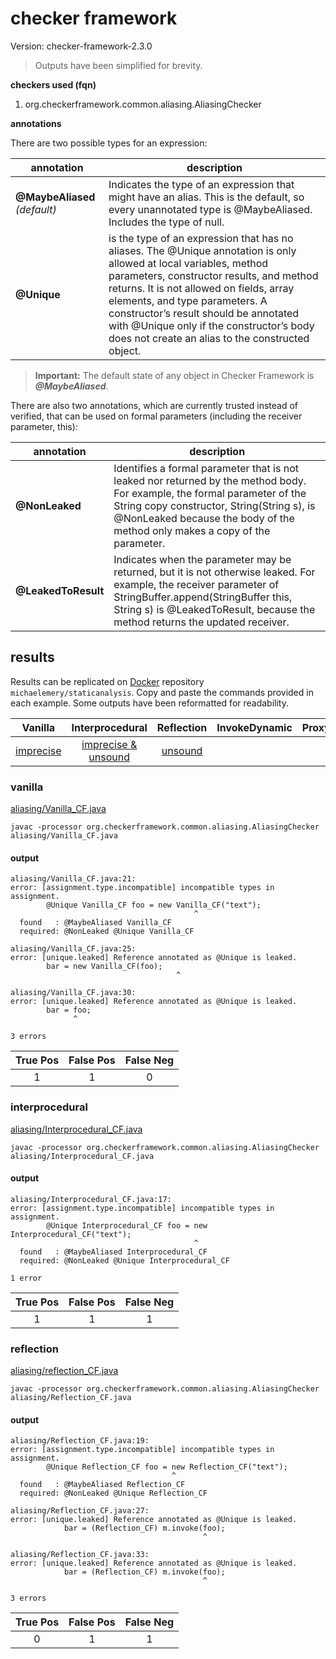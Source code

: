# checker framework

Version: checker-framework-2.3.0

> Outputs have been simplified for brevity.

**checkers used (fqn)**

1. org.checkerframework.common.aliasing.AliasingChecker

**annotations**

There are two possible types for an expression:

| annotation | description |
| --- | --- |
| **@MaybeAliased** *(default)*| Indicates the type of an expression that might have an alias. This is the default, so every unannotated type is @MaybeAliased. Includes the type of null. |
| **@Unique** | is the type of an expression that has no aliases. The @Unique annotation is only allowed at local variables, method parameters, constructor results, and method returns. It is not allowed on fields, array elements, and type parameters. A constructor’s result should be annotated with @Unique only if the constructor’s body does not create an alias to the constructed object. |

> **Important:** The default state of any object in Checker Framework is ***@MaybeAliased***.

There are also two annotations, which are currently trusted instead of verified, that can be used on formal parameters (including the receiver parameter, this):

| annotation | description |
| --- | --- |
| **@NonLeaked** | Identifies a formal parameter that is not leaked nor returned by the method body. For example, the formal parameter of the String copy constructor, String(String s), is @NonLeaked because the body of the method only makes a copy of the parameter. |
| **@LeakedToResult** | Indicates when the parameter may be returned, but it is not otherwise leaked. For example, the receiver parameter of StringBuffer.append(StringBuffer this, String s) is @LeakedToResult, because the method returns the updated receiver. |

## results

Results can be replicated on [Docker](https://docs.docker.com/docker-hub/) repository `michaelemery/staticanalysis`. Copy and paste the commands provided in each example. Some outputs have been reformatted for readability.

| Vanilla | Interprocedural | Reflection | InvokeDynamic | Proxy |
| :---: | :---: | :---: | :---: | :---: |
| [imprecise](https://github.com/michaelemery/staticanalysis/blob/master/checker/aliasing/checkerframework.md#vanilla) | [imprecise & unsound](https://github.com/michaelemery/staticanalysis/blob/master/checker/aliasing/checkerframework.md#interprocedural) | [unsound](https://github.com/michaelemery/staticanalysis/blob/master/checker/aliasing/checkerframework.md#reflection) |  |  |

### vanilla

[aliasing/Vanilla_CF.java](https://github.com/michaelemery/staticanalysis/blob/master/checker/aliasing/Vanilla_CF.java)

```
javac -processor org.checkerframework.common.aliasing.AliasingChecker aliasing/Vanilla_CF.java 
```

#### output
```
aliasing/Vanilla_CF.java:21: 
error: [assignment.type.incompatible] incompatible types in assignment.
        @Unique Vanilla_CF foo = new Vanilla_CF("text");
                                         ^
  found   : @MaybeAliased Vanilla_CF
  required: @NonLeaked @Unique Vanilla_CF

aliasing/Vanilla_CF.java:25: 
error: [unique.leaked] Reference annotated as @Unique is leaked.
        bar = new Vanilla_CF(foo);
                                     ^

aliasing/Vanilla_CF.java:30: 
error: [unique.leaked] Reference annotated as @Unique is leaked.
        bar = foo;
              ^

3 errors
```

| True Pos | False Pos | False Neg |
| :---: | :---: | :---: |
| 1 | 1 | 0 |


### interprocedural

[aliasing/Interprocedural_CF.java](https://github.com/michaelemery/staticanalysis/blob/master/checker/aliasing/Interprocedural_CF.java)

```
javac -processor org.checkerframework.common.aliasing.AliasingChecker aliasing/Interprocedural_CF.java 
```

#### output
```
aliasing/Interprocedural_CF.java:17: 
error: [assignment.type.incompatible] incompatible types in assignment.
        @Unique Interprocedural_CF foo = new Interprocedural_CF("text");
                                         ^
  found   : @MaybeAliased Interprocedural_CF
  required: @NonLeaked @Unique Interprocedural_CF

1 error
```

| True Pos | False Pos | False Neg |
| :---: | :---: | :---: |
| 1 | 1 | 1 |

### reflection

[aliasing/reflection_CF.java](https://github.com/michaelemery/staticanalysis/blob/master/checker/aliasing/Reflection_CF.java)

```
javac -processor org.checkerframework.common.aliasing.AliasingChecker aliasing/Reflection_CF.java 
```

#### output
```
aliasing/Reflection_CF.java:19: 
error: [assignment.type.incompatible] incompatible types in assignment.
        @Unique Reflection_CF foo = new Reflection_CF("text");
                                    ^
  found   : @MaybeAliased Reflection_CF
  required: @NonLeaked @Unique Reflection_CF

aliasing/Reflection_CF.java:27: 
error: [unique.leaked] Reference annotated as @Unique is leaked.
            bar = (Reflection_CF) m.invoke(foo);
                                           ^

aliasing/Reflection_CF.java:33: 
error: [unique.leaked] Reference annotated as @Unique is leaked.
            bar = (Reflection_CF) m.invoke(foo);
                                           ^

3 errors
```

| True Pos | False Pos | False Neg |
| :---: | :---: | :---: |
| 0 | 1 | 1 |

